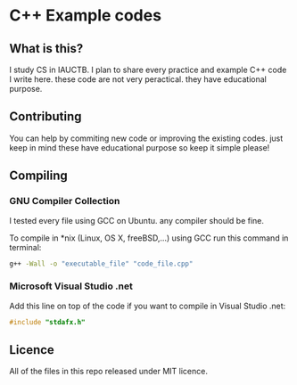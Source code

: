 # C++ Example codes
## What is this?
I study CS in IAUCTB. I plan to share every practice and example C++ code I write here. these code are not very peractical. they have educational purpose.

## Contributing
You can help by commiting new code or improving the existing codes. just keep in mind these have educational purpose so keep it simple please!

## Compiling
### GNU Compiler Collection
I tested every file using GCC on Ubuntu. any compiler should be fine.

To compile in *nix (Linux, OS X, freeBSD,...) using GCC run this command in terminal:
```bash
g++ -Wall -o "executable_file" "code_file.cpp"
```

### Microsoft Visual Studio .net
Add this line on top of the code if you want to compile in Visual Studio .net:
```c++
#include "stdafx.h"
```

## Licence
All of the files in this repo released under MIT licence.
